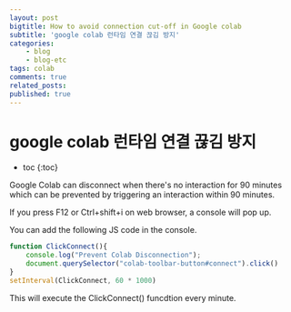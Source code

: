 ```yaml
---
layout: post
bigtitle: How to avoid connection cut-off in Google colab
subtitle: 'google colab 런타임 연결 끊김 방지'
categories:
    - blog
    - blog-etc
tags: colab
comments: true
related_posts:
published: true
---
```


# google colab 런타임 연결 끊김 방지

* toc
{:toc}

Google Colab can disconnect when there's no interaction for 90 minutes which can be prevented by triggering an interaction within 90 minutes.

If you press F12 or Ctrl+shift+i on web browser, a console will pop up.

You can add the following JS code in the console.

~~~JavaScript
function ClickConnect(){
    console.log("Prevent Colab Disconnection");
    document.querySelector("colab-toolbar-button#connect").click()
}
setInterval(ClickConnect, 60 * 1000)
~~~

This will execute the ClickConnect() funcdtion every minute.

